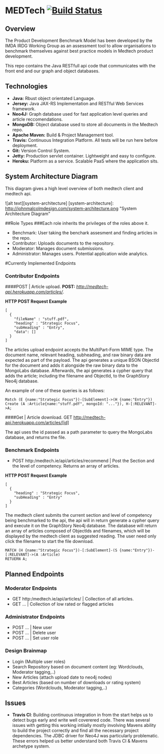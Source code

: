 # MEDTech [![Build Status](https://travis-ci.com/johnmalcolm/medtech.svg?token=qM1R4xpKEnps8JFk5BZp&branch=master)](https://travis-ci.com/johnmalcolm/medtech)

## Overview
The Product Development Benchmark Model has been developed by the IMDA IRDG Working Group as an assessment tool to allow organisations to benchmark themselves against best practice models in Medtech product development. 

This repo contains the Java RESTfull api code that communicates with the front end and our graph and object databases.

## Technologies
- **Java:** Rbust object orientated Language. 
- **Jersey:** Java JAX-RS Implementation and RESTful Web Services framework.
- **Neo4J:** Graph database used for fast application level queries and article reccomendations.
- **MongoDB:** Object database used to store all documents in the Medtech repo.
- **Apache Maven:** Build & Project Management tool.
- **Travis:** Continuous Integration Platform. All tests will be run here before deployment.
- **Git:** Version Control System. 
- **Jetty:** Production servlet container. Lightweight and easy to configure.
- **Heroku:** Platform as a service. Scalable PaaS where the application sits.

## System Architecture Diagram
This diagram gives a high level overview of both medtech client and medtech api.

![alt text][system-architecture]
[system-architecture]: http://johnmalcolmdesign.com/system-architecture.png "System Architecture Diagram"

##Role Types
###Each role inherits the privileges of the roles above it.
- Benchmark: User taking the benchark assesment and finding articles in the repo.
- Contributor: Uploads documents to the repository.
- Moderator: Manages document submissions.
- Administrator: Manages users. Potential application wide analytics. 

#Currently Implemented Endpoints

### Contributor Endpoints
####POST  | Article upload.
**POST:** *http://medtech-api.herokuapp.com/articles/*.

**HTTP POST Request Example**
```http
[
  {
    "fileName" : "stuff.pdf",
    "heading" : "Strategic Focus",
    "subHeading" : "Entry",
    "data": []
  }
]
```

The articles upload endpoint accepts the MultiPart-Form MIME type. The document name, relevant heading, subheading, and raw binary data are expected as part of the payload. The api generates a unique BSON ObjectId for the document and adds it alongside the raw binary data to the MongoLabs database. Afterwards, the api generates a cypher query that adds the article; including the filename and ObjectId, to the GraphStory Neo4j database.

An example of one of these queries is as follows:
```cypher
Match (E {name:"Strategic Focus"})-[SubElement]->(H {name:"Entry"}) 
Create (A :Article{name:"stuff.pdf", mongoId: "..."}), H-[:RELEVANT]->A;
```

####Get  | Article download.
GET http://medtech-api.herokuapp.com/articles/[id]

The api uses the id passed as a path parameter to query the MongoLabs database, and returns the file. 

### Benchmark Endpoints
- POST http:/medtech.ie/api/articles/recommend | Post the Section and the level of competency. Returns an array of articles. 

**HTTP POST Request Example**
```http
[
  {
    "heading" : "Strategic Focus",
    "subHeading" : "Entry"
  }
]
```

The medtech client submits the current section and level of competency being benchmarked to the api, the api will in return generate a cypher query and execute it on the GraphStory Neo4j database. The database will return an array of articles composed of ObjectIds and filenames, which will be displayed by the medtech client as suggested reading. The user need only click the filename to start the file download.

```cypher
MATCH (H {name:"Strategic Focus"})-[:SubElement]-(S {name:"Entry"})-[:RELEVANT]->(A :Article) 
RETUERN A;
```

## Planned Endpoints

### Moderator Endpoints
- GET http:/medtech.ie/api/articles/ | Collection of all articles.
- GET ... | Collection of low rated or flagged articles

### Administrator Endpoints
- POST ... | New user
- POST ... | Delete user
- POST ... | Set user role

### Design Brainmap
  - Login (Multiple user roles)
  - Search Repository based on document content (eg: Wordclouds, Moderator tagging,..)
  - New Articles (attach upload date to neo4j nodes)
  - Best Articles (based on number of downloads or rating system)
  - Categories (Wordclouds, Moderator tagging,..)

## Issues
- **Travis CI**: Building continuous integration in from the start helps us to detect bugs early and write well coverered code. There was several issues with getting this working intiially mostly involving Mavens ability to build the project correctly and find all the necessary project dependencies. The JDBC driver for Neo4J was particularly problematic. These errors helped us better understand both Travis CI & Mavens archetype system.
